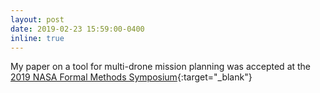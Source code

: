 ```yaml
---
layout: post
date: 2019-02-23 15:59:00-0400
inline: true
---
```


My paper on a tool for multi-drone mission planning was accepted at the [2019 NASA Formal Methods Symposium](https://robonaut.jsc.nasa.gov/R2/pages/nfm2019.html){:target="_blank"}
